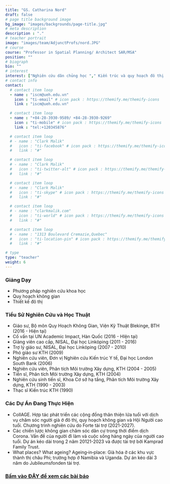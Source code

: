 ```yaml
---
title: "GS. Catharina Nord"
draft: false
# page title background image
bg_image: "images/backgrounds/page-title.jpg"
# meta description
description : "."
# teacher portrait
image: "images/team/AdjunctProfs/nord.JPG"
# course
course: "Professor in Spatial Planning/ Architect SAR/MSA"
position: ""
# biograph
bio: ""
# interest
interest: ["Nghiên cứu dân chủng học "," Kiến trúc và quy hoạch đô thị cho sự già hóa"," Các vấn đề kiến trúc và thiết kế đô thị quốc tế"]
# contact info
contact:
  # contact item loop
  - name : "iscm@ueh.edu.vn"
    icon : "ti-email" # icon pack : https://themify.me/themify-icons
    link : "iscm@ueh.edu.vn"

  # contact item loop
  - name : "+84-28-3930-9589/ +84-28-3930-9269"
    icon : "ti-mobile" # icon pack : https://themify.me/themify-icons
    link : "tel:+120345876"

  # contact item loop
  # - name : "Clark Malik"
  #   icon : "ti-facebook" # icon pack : https://themify.me/themify-icons
  #   link : "#"

  # contact item loop
  # - name : "Clark Malik"
  #   icon : "ti-twitter-alt" # icon pack : https://themify.me/themify-icons
  #   link : "#"

  # contact item loop
  # - name : "Clark Malik"
  #   icon : "ti-skype" # icon pack : https://themify.me/themify-icons
  #   link : "#"

  # contact item loop
  # - name : "clarkmalik.com"
  #   icon : "ti-world" # icon pack : https://themify.me/themify-icons
  #   link : "#"

  # contact item loop
  # - name : "1313 Boulevard Cremazie,Quebec"
  #   icon : "ti-location-pin" # icon pack : https://themify.me/themify-icons
  #   link : "#"

# type
type: "teacher"
weight: 6
---
```

### Giảng Dạy
* Phương pháp nghiên cứu khoa học
* Quy hoạch không gian
* Thiết kế đô thị

### Tiểu Sử Nghiên Cứu và Học Thuật
* Giáo sư, Bộ môn Quy Hoạch Không Gian, Viện Kỹ Thuật Blekinge, BTH (2016 - Hiện tại)
* Cố vấn tại UN Academic Impact, Hàn Quốc (2016 - HIện tại)
* Giảng viên cao cấp, NISAL, Đại học Linköping (2011 - 2016)
* Trợ lý giáo sư, NISAL, Đại học Linköping (2007 - 2010)
* Phó giáo sư KTH (2009)
* Nghiên cứu viên, Đơn vị Nghiên cứu Kiến trúc Y tế, Đại học London South Bank (2006)
* Nghiên cứu viên, Phân tích Môi trường Xây dựng, KTH (2004 - 2005)
* Tiến sĩ, Phân tích Môi trường Xây dựng, KTH (2004)
* Nghiên cứu sinh tiến sĩ, Khoa Cơ sở hạ tầng, Phân tích Môi trường Xây dựng, KTH (1990 - 2003)
* Thạc sĩ Kiến trúc KTH (1990)


### Các Dự Án Đang Thực Hiện
* CollAGE. Hợp tác phát triển các cộng đồng thân thiện lứa tuổi với dịch vụ chăm sóc người già ở đô thị, quy hoạch không gian và Hội Người cao tuổi. Chương trình nghiên cứu do Forte tài trợ (2021-2027).
* Các chiến lược không gian chăm sóc dân cư trong thời điểm dịch Corona. Vấn đề của người đi làm và cuộc sống hàng ngày của người cao tuổi. Dự án kéo dài trong 2 năm 20121-2023 và được tài trợ bởi Kamprad Family Trust.
* What places? What ageing? Ageing‐in‐place: Già hóa ở các khu vực thành thị châu Phi; trường hợp ở Namibia và Uganda. Dự án kéo dài 3 năm do Jubileumsfonden tài trợ.

### [Bấm vào ĐÂY để xem các bài báo](https://www.bth.se/eng/staff/catharina-nord-cnx/)
